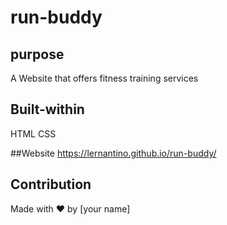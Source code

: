 # run-buddy

## purpose
A Website that offers fitness training services

## Built-within
HTML
CSS

##Website
https://lernantino.github.io/run-buddy/

## Contribution
Made with ❤️ by [your name]
